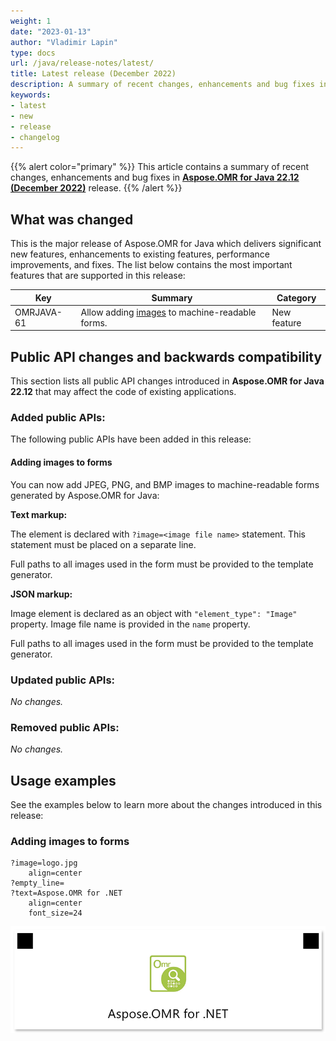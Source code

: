 ```yaml
---
weight: 1
date: "2023-01-13"
author: "Vladimir Lapin"
type: docs
url: /java/release-notes/latest/
title: Latest release (December 2022)
description: A summary of recent changes, enhancements and bug fixes in Aspose.OMR for Java 22.12 (December 2022) release.
keywords:
- latest
- new
- release
- changelog
---
```


{{% alert color="primary" %}} 
This article contains a summary of recent changes, enhancements and bug fixes in [**Aspose.OMR for Java 22.12 (December 2022)**](https://releases.aspose.com/java/repo/com/aspose/aspose-omr/22.12/) release.
{{% /alert %}} 

## What was changed

This is the major release of Aspose.OMR for Java which delivers significant new features, enhancements to existing features, performance improvements, and fixes. The list below contains the most important features that are supported in this release:

Key | Summary | Category
--- | ------- | --------
OMRJAVA-61 | Allow adding [images](#adding-images-to-forms) to machine-readable forms. | New feature

## Public API changes and backwards compatibility

This section lists all public API changes introduced in **Aspose.OMR for Java 22.12** that may affect the code of existing applications.

### Added public APIs:

The following public APIs have been added in this release:

#### Adding images to forms

You can now add JPEG, PNG, and BMP images to machine-readable forms generated by Aspose.OMR for Java:

**Text markup:**

The element is declared with `?image=<image file name>` statement. This statement must be placed on a separate line.

Full paths to all images used in the form must be provided to the template generator.

**JSON markup:**

Image element is declared as an object with `"element_type": "Image"` property. Image file name is provided in the `name` property.

Full paths to all images used in the form must be provided to the template generator.

### Updated public APIs:

_No changes._

### Removed public APIs:

_No changes._

## Usage examples

See the examples below to learn more about the changes introduced in this release:

### Adding images to forms

```
?image=logo.jpg
	align=center
?empty_line=
?text=Aspose.OMR for .NET
	align=center
	font_size=24
```

![OMR form with an image](image.png)
